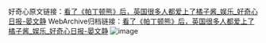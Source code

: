 好奇心原文链接：[看了《帕丁顿熊》后，英国很多人都爱上了橘子酱_娱乐_好奇心日报-晏文静](https://www.qdaily.com/articles/7380.html)
WebArchive归档链接：[看了《帕丁顿熊》后，英国很多人都爱上了橘子酱_娱乐_好奇心日报-晏文静](http://web.archive.org/web/20190623172317/https://www.qdaily.com/articles/7380.html)
![image](http://ww3.sinaimg.cn/large/007d5XDply1g3wjezp7xaj30u02g84qp)